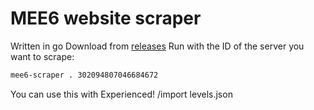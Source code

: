 # MEE6 website scraper

Written in go
Download from [releases](https://github.com/randomairborne/mee6-scraper/releases)
Run with the ID of the server you want to scrape:

```bash
mee6-scraper . 302094807046684672
```

You can use this with Experienced! /import levels.json
